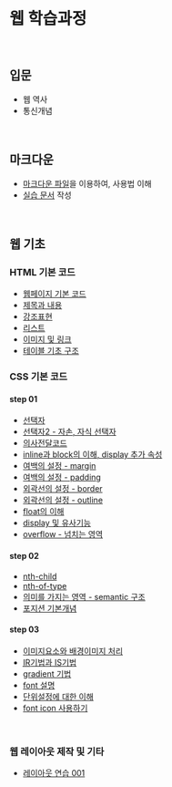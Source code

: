 # 웹 학습과정
<br/>

## 입문
- 웹 역사
- 통신개념
<br />

## 마크다운
- [마크다운 파일](a_asset/markdown.md)을 이용하여, 사용법 이해
- [실습 문서](a_asset/actualtest.md) 작성
<br />

## 웹 기초
### HTML 기본 코드
- [웹페이지 기본 코드](b_step_01/html/a_01_basic_code.html)
- [제목과 내용](b_step_01/html/a_02_heading_paragraph.html)
- [강조표현](b_step_01/html/a_03_highlight.html)
- [리스트](b_step_01/html/a_04_list.html)
- [이미지 및 링크](b_step_01/html/a_05_img_anker.html)
- [테이블 기초 구조](b_step_01/html/a_06_table_01.html)

### CSS 기본 코드
#### step 01
- [선택자](b_step_01/html/a_07_selector_01.html)
- [선택자2 - 자손, 자식 선택자](b_step_01/html/a_08_selector_02.html)
- [의사전달코드](b_step_01/html/a_09_psuedo_code.html)
- [inline과 block의 이해, display 추가 속성](b_step_01/html/a_10_display.html)
- [여백의 설정 - margin](b_step_01/html/a_11_margin.html)
- [여백의 설정 - padding](b_step_01/html/a_12_padding.html)
- [외곽선의 설정 - border](b_step_01/html/a_13_border.html)
- [외곽선의 설정 - outline](b_step_01/html/a_14_outline.html)
- [float의 이해](b_step_01/html/a_15_float.html)
- [display 및 유사기능](b_step_01/html/a_16_display.html)
- [overflow - 넘치는 영역](b_step_01/html/a_17_overflow.html)

#### step 02
- [nth-child](b_step_02/html/b_01_nthChild.html)
- [nth-of-type](b_step_02/html/b_02_nthOfType.html)
- [의미를 가지는 영역 - semantic 구조](b_step_02/html/b_03_semantic.html)
- [포지션 기본개념](b_step_02/html/b_04_position.html)

#### step 03
- [이미지요소와 배경이미지 처리](b_step_02/html/c_01_img_vs_background.html)
- [<abbr title="image replace">IR</abbr>기법과 <abbr title="image sprite">IS</abbr>기법](b_step_02/html/c_02_ir_is.html)
- [gradient 기법](b_step_02/html/c_03_gradient.html)
- [font 설명](b_step_02/html/c_04_font.html)
- [단위설정에 대한 이해](b_step_02/html/c_05_unit.html)
- [font icon 사용하기](b_step_02/html/c_06_font_icon.html)

<br />

### 웹 레이아웃 제작 및 기타
- [레이아웃 연습 001](b_step_01/html/a_18_layout_01.html)
